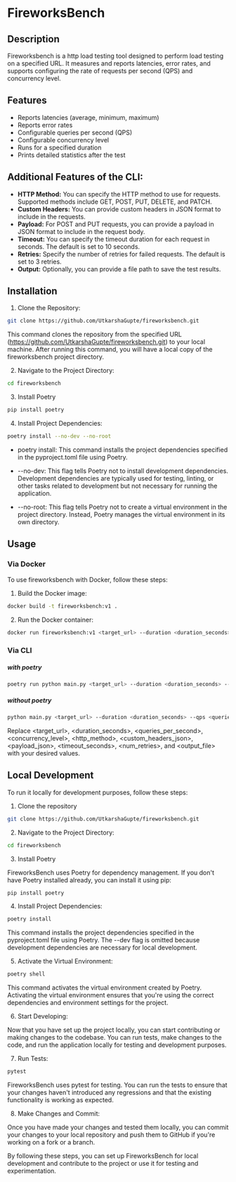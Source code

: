 # FireworksBench

## Description
Fireworksbench is a http load testing tool designed to perform load testing on a specified URL. It measures and reports latencies, error rates, and supports configuring the rate of requests per second (QPS) and concurrency level.

## Features
- Reports latencies (average, minimum, maximum)
- Reports error rates
- Configurable queries per second (QPS)
- Configurable concurrency level
- Runs for a specified duration
- Prints detailed statistics after the test

## Additional Features of the CLI:
- **HTTP Method:** You can specify the HTTP method to use for requests. Supported methods include GET, POST, PUT, DELETE, and PATCH.
- **Custom Headers:** You can provide custom headers in JSON format to include in the requests.
- **Payload:** For POST and PUT requests, you can provide a payload in JSON format to include in the request body.
- **Timeout:** You can specify the timeout duration for each request in seconds. The default is set to 10 seconds.
- **Retries:** Specify the number of retries for failed requests. The default is set to 3 retries.
- **Output:** Optionally, you can provide a file path to save the test results.

## Installation

1. Clone the Repository:
```bash
git clone https://github.com/UtkarshaGupte/fireworksbench.git
```
This command clones the repository from the specified URL (https://github.com/UtkarshaGupte/fireworksbench.git) to your local machine. After running this command, you will have a local copy of the fireworksbench project directory.

2. Navigate to the Project Directory:
```bash
cd fireworksbench
```

3. Install Poetry
```bash
pip install poetry
```

4. Install Project Dependencies:
```bash
poetry install --no-dev --no-root
```

* poetry install: This command installs the project dependencies specified in the pyproject.toml file using Poetry.

* --no-dev: This flag tells Poetry not to install development dependencies. Development dependencies are typically used for testing, linting, or other tasks related to development but not necessary for running the application.

* --no-root: This flag tells Poetry not to create a virtual environment in the project directory. Instead, Poetry manages the virtual environment in its own directory.


## Usage

### Via Docker
To use fireworksbench with Docker, follow these steps:

1. Build the Docker image:
```bash
docker build -t fireworksbench:v1 .
```

2. Run the Docker container:
```bash
docker run fireworksbench:v1 <target_url> --duration <duration_seconds> --qps <queries_per_second> --concurrency <concurrency_level>
```

### Via CLI

##### with poetry
```bash
poetry run python main.py <target_url> --duration <duration_seconds> --qps <queries_per_second> --concurrency <concurrency_level> --method <http_method> --headers <custom_headers_json> --payload <payload_json> --timeout <timeout_seconds> --retries <num_retries> --output <output_file>
```

##### without poetry
```bash
python main.py <target_url> --duration <duration_seconds> --qps <queries_per_second> --concurrency <concurrency_level> --method <http_method> --headers <custom_headers_json> --payload <payload_json> --timeout <timeout_seconds> --retries <num_retries> --output <output_file>
```

Replace <target_url>, <duration_seconds>, <queries_per_second>, <concurrency_level>, <http_method>, <custom_headers_json>, <payload_json>, <timeout_seconds>, <num_retries>, and <output_file> with your desired values.


## Local Development

To run it locally for development purposes, follow these steps:

1. Clone the repository
```bash
git clone https://github.com/UtkarshaGupte/fireworksbench.git
```

2. Navigate to the Project Directory:
```bash
cd fireworksbench
```

3. Install Poetry

FireworksBench uses Poetry for dependency management. If you don't have Poetry installed already, you can install it using pip:

```bash
pip install poetry
```

4. Install Project Dependencies:
```bash
poetry install
```

This command installs the project dependencies specified in the pyproject.toml file using Poetry. The --dev flag is omitted because development dependencies are necessary for local development.

5. Activate the Virtual Environment:
```bash
poetry shell
```

This command activates the virtual environment created by Poetry. Activating the virtual environment ensures that you're using the correct dependencies and environment settings for the project.

6. Start Developing:

Now that you have set up the project locally, you can start contributing or making changes to the codebase. You can run tests, make changes to the code, and run the application locally for testing and development purposes.

7. Run Tests:
```bash
pytest
```

FireworksBench uses pytest for testing. You can run the tests to ensure that your changes haven't introduced any regressions and that the existing functionality is working as expected.

8. Make Changes and Commit:

Once you have made your changes and tested them locally, you can commit your changes to your local repository and push them to GitHub if you're working on a fork or a branch.

By following these steps, you can set up FireworksBench for local development and contribute to the project or use it for testing and experimentation.


